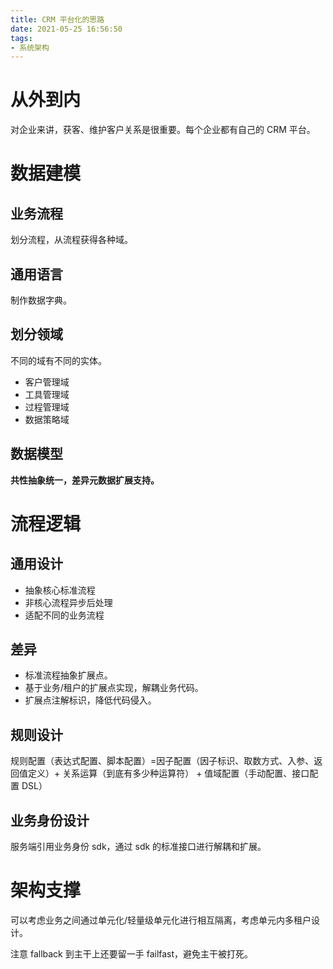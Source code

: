 ```yaml
---
title: CRM 平台化的思路
date: 2021-05-25 16:56:50
tags:
- 系统架构
---
```

# 从外到内

对企业来讲，获客、维护客户关系是很重要。每个企业都有自己的 CRM 平台。

# 数据建模

## 业务流程

划分流程，从流程获得各种域。

## 通用语言

制作数据字典。

## 划分领域

不同的域有不同的实体。

- 客户管理域
- 工具管理域
- 过程管理域
- 数据策略域

## 数据模型

**共性抽象统一，差异元数据扩展支持。**

# 流程逻辑

## 通用设计

- 抽象核心标准流程
- 非核心流程异步后处理
- 适配不同的业务流程

## 差异

- 标准流程抽象扩展点。
- 基于业务/租户的扩展点实现，解耦业务代码。
- 扩展点注解标识，降低代码侵入。

## 规则设计

规则配置（表达式配置、脚本配置）=因子配置（因子标识、取数方式、入参、返回值定义）+ 关系运算（到底有多少种运算符） + 值域配置（手动配置、接口配置 DSL）

## 业务身份设计

服务端引用业务身份 sdk，通过 sdk 的标准接口进行解耦和扩展。

# 架构支撑

可以考虑业务之间通过单元化/轻量级单元化进行相互隔离，考虑单元内多租户设计。

注意 fallback 到主干上还要留一手 failfast，避免主干被打死。
